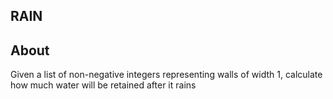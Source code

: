 ## RAIN

## About
Given a list of non-negative integers representing walls of width 1, calculate how much water will be retained after it rains